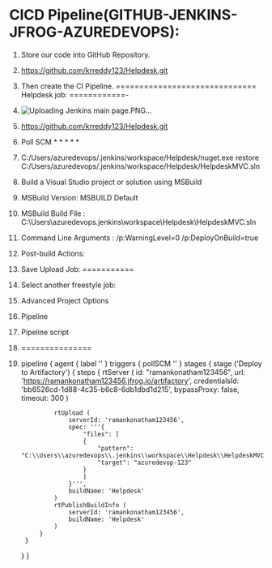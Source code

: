CICD Pipeline(GITHUB-JENKINS-JFROG-AZUREDEVOPS):
===============================================
1. Store our code into GitHub Repository.
2. https://github.com/krreddy123/Helpdesk.git

3. Then create the CI Pipeline.
==============================
Helpdesk job:
============-
4. ![Uploading Jenkins main page.PNG…]()

5. https://github.com/krreddy123/Helpdesk.git
6. Poll SCM * * * * *
7. C:/Users/azuredevops/.jenkins/workspace/Helpdesk/nuget.exe restore C:/Users/azuredevops/.jenkins/workspace/Helpdesk/HelpdeskMVC.sln
8. Build a Visual Studio project or solution using MSBuild
9. MSBuild Version: MSBUILD Default
10. MSBuild Build File : C:\Users\azuredevops\.jenkins\workspace\Helpdesk\HelpdeskMVC.sln
11. Command Line Arguments : /p:WarningLevel=0 /p:DeployOnBuild=true
12. Post-build Actions:
13. Save
Upload Job:
===========
1. Select another freestyle job:
2. Advanced Project Options
3. Pipeline
4. Pipeline script
5. ===============
6. pipeline {
    agent {
        label ''
    }
    triggers {
        pollSCM ''
    }
    stages {
        stage ('Deploy to Artifactory') {
            steps {
                rtServer (
                    id: "ramankonatham123456",
                    url: 'https://ramankonatham123456.jfrog.io/artifactory',
                    credentialsId: 'bb6526cd-1d88-4c35-b6c8-6db1dbd1d215',
                    bypassProxy: false,
                    timeout: 300
                )
                
                rtUpload (
                    serverId: 'ramankonatham123456',
                    spec: '''{
                        "files": [
                        {
                            "pattern": "C:\\Users\\azuredevops\\.jenkins\\workspace\\Helpdesk\\HelpdeskMVC\\obj\\Debug\\Package\\HelpdeskMVC.zip",
                            "target": "azuredevop-123"
                        }
                        ]
                    }''',
                    buildName: 'Helpdesk'
                )
                rtPublishBuildInfo (
                    serverId: 'ramankonatham123456',
                    buildName: 'Helpdesk'
                )
            }
        }
    }
}

